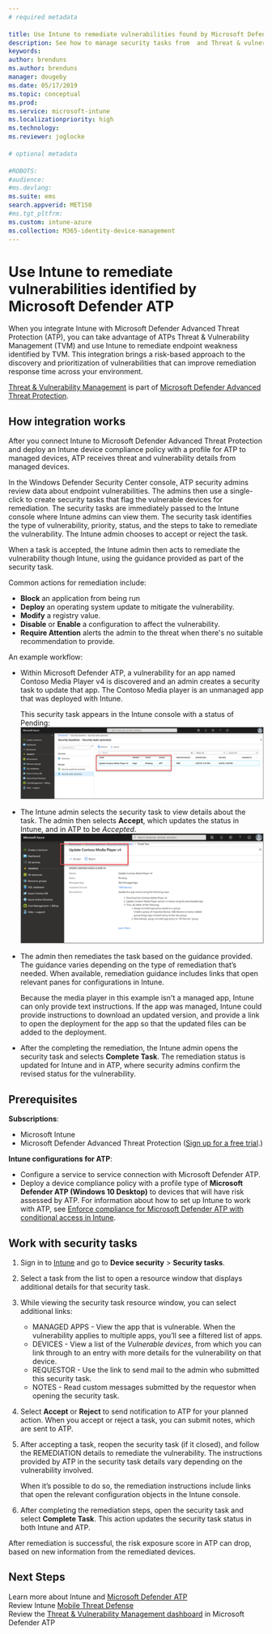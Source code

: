 ```yaml
---
# required metadata

title: Use Intune to remediate vulnerabilities found by Microsoft Defender ATP - Azure | Microsoft Docs
description: See how to manage security tasks from  and Threat & vulnerability Management, part of Microsoft Defender Advanced Threat Protection (ATP) from within the Intune console.
keywords:
author: brenduns 
ms.author: brenduns
manager: dougeby
ms.date: 05/17/2019
ms.topic: conceptual
ms.prod:
ms.service: microsoft-intune
ms.localizationpriority: high
ms.technology:
ms.reviewer: joglocke

# optional metadata

#ROBOTS:
#audience:
#ms.devlang:
ms.suite: ems
search.appverid: MET150
#ms.tgt_pltfrm:
ms.custom: intune-azure
ms.collection: M365-identity-device-management
---
```


# Use Intune to remediate vulnerabilities identified by Microsoft Defender ATP  

When you integrate Intune with Microsoft Defender Advanced Threat Protection (ATP), you can take advantage of ATPs Threat & Vulnerability Management (TVM) and use Intune to remediate endpoint weakness identified by TVM. This integration brings a risk-based approach to the discovery and prioritization of vulnerabilities that can improve remediation response time across your environment.  

[Threat & Vulnerability Management](https://docs.microsoft.com/windows/security/threat-protection/windows-defender-atp/next-gen-threat-and-vuln-mgt) is part of [Microsoft Defender Advanced Threat Protection](https://docs.microsoft.com/windows/security/threat-protection/windows-defender-atp/windows-defender-advanced-threat-protection).  

## How integration works  

After you connect Intune to Microsoft Defender Advanced Threat Protection and deploy an Intune device compliance policy with a profile for ATP to managed devices, ATP receives threat and vulnerability details from managed devices.  

In the Windows Defender Security Center console, ATP security admins review data about endpoint vulnerabilities. The admins then use a single-click to create security tasks that flag the vulnerable devices for remediation. The security tasks are immediately passed to the Intune console where Intune admins can view them. The security task identifies the type of vulnerability, priority, status, and the steps to take to remediate the vulnerability. The Intune admin chooses to accept or reject the task.  

When a task is accepted, the Intune admin then acts to remediate the vulnerability though Intune, using the guidance provided as part of the security task.  

Common actions for remediation include:  
- **Block** an application from being run  
- **Deploy** an operating system update to mitigate the vulnerability.  
- **Modify** a registry value.  
- **Disable** or **Enable** a configuration to affect the vulnerability.  
- **Require Attention** alerts the admin to the threat when there's no suitable recommendation to provide.  

An example workflow:  
- Within Microsoft Defender ATP, a vulnerability for an app named Contoso Media Player v4 is discovered and an admin creates a security task to update that app. The Contoso Media player is an unmanaged app that was deployed with Intune.  

  This security task appears in the Intune console with a status of Pending:  
  ![View the list of security tasks in the Intune console](./media/atp-manage-vulnerabilities/temp-security-tasks.png)
 
- The Intune admin selects the security task to view details about the task.  The admin then selects **Accept**, which updates the status in Intune, and in ATP to be *Accepted*.  
  ![Accept or reject a security task](./media/atp-manage-vulnerabilities/temp-accept-task.png) 
 
- The admin then remediates the task based on the guidance provided.  The guidance varies depending on the type of remediation that’s needed. When available, remediation guidance includes links that open relevant panes for configurations in Intune. 

  Because the media player in this example isn't a managed app, Intune can only provide text instructions. If the app was managed, Intune could provide instructions to download an updated version, and provide a link to open the deployment for the app so that the updated files can be added to the deployment. 

- After the completing the remediation, the Intune admin opens the security task and selects **Complete Task**.  The remediation status is updated for Intune and in ATP, where security admins confirm the revised status for the vulnerability.  

## Prerequisites  

**Subscriptions**:  
- Microsoft Intune  
- Microsoft Defender Advanced Threat Protection ([Sign up for a free trial](https://www.microsoft.com/WindowsForBusiness/windows-atp?ocid=docs-wdatp-main-abovefoldlink).)  

**Intune configurations for ATP**:  
- Configure a service to service connection with Microsoft Defender ATP.  
- Deploy a device compliance policy with a profile type of **Microsoft Defender ATP (Windows 10 Desktop)** to devices that will have risk assessed by ATP.
  For information about how to set up Intune to work with ATP, see [Enforce compliance for Microsoft Defender ATP with conditional access in Intune](https://docs.microsoft.com/intune/advanced-threat-protection#enable-windows-defender-atp-in-intune).  

## Work with security tasks  

1. Sign in to [Intune](https://go.microsoft.com/fwlink/?linkid=2090973) and go to **Device security** > **Security tasks**.  
2. Select a task from the list to open a resource window that displays additional details for that security task.  
3. While viewing the security task resource window, you can select additional links:  
   - MANAGED APPS - View the app that is vulnerable. When the vulnerability applies to multiple apps, you’ll see a filtered list of apps.  
   - DEVICES - View a list of the *Vulnerable devices*, from which you can link through to an entry with more details for the vulnerability on that device.  
   - REQUESTOR - Use the link to send mail to the admin who submitted this security task.  
   - NOTES - Read custom messages submitted by the requestor when opening the security task.  
4. Select **Accept** or **Reject** to send notification to ATP for your planned action. When you accept or reject a task, you can submit notes, which are sent to ATP.  

5. After accepting a task, reopen the security task (if it closed), and follow the REMEDIATION details to remediate the vulnerability.  The instructions provided by ATP in the security task details vary depending on the vulnerability involved.  

   When it’s possible to do so, the remediation instructions include links that open the relevant configuration objects in the Intune console.  

6. After completing the remediation steps, open the security task and select **Complete Task**.  This action updates the security task status in both Intune and ATP.  

After remediation is successful, the risk exposure score in ATP can drop, based on new information from the remediated devices. 

## Next Steps
Learn more about Intune and [Microsoft Defender ATP](https://docs.microsoft.com/intune/advanced-threat-protection)  
Review Intune [Mobile Threat Defense](https://docs.microsoft.com/intune/mobile-threat-defense)  
Review the [Threat & Vulnerability Management dashboard](https://docs.microsoft.com/windows/security/threat-protection/windows-defender-atp/tvm-dashboard-insights) in Microsoft Defender ATP
